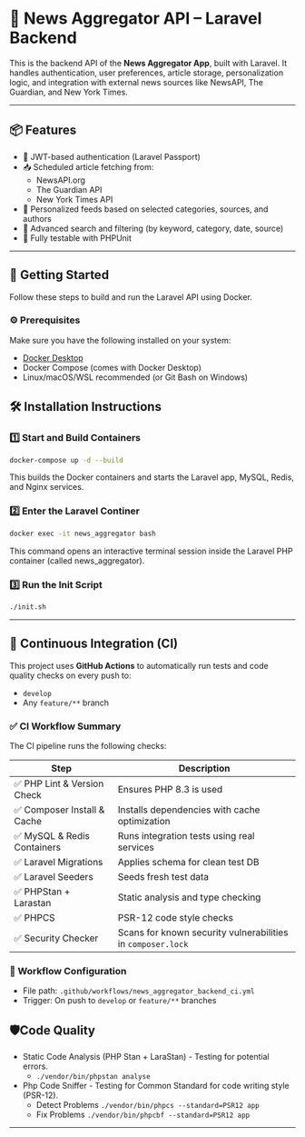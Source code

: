# 🧠 News Aggregator API – Laravel Backend

This is the backend API of the **News Aggregator App**, built with Laravel. It handles authentication, user preferences, article storage, personalization logic, and integration with external news sources like NewsAPI, The Guardian, and New York Times.

---

## 📦 Features

- 🔐 JWT-based authentication (Laravel Passport)
- 📥 Scheduled article fetching from:
    - NewsAPI.org
    - The Guardian API
    - New York Times API
- 🧠 Personalized feeds based on selected categories, sources, and authors
- 🔎 Advanced search and filtering (by keyword, category, date, source)
- 🧪 Fully testable with PHPUnit

---

## 🚀 Getting Started

Follow these steps to build and run the Laravel API using Docker.

### ⚙️ Prerequisites

Make sure you have the following installed on your system:

- [Docker Desktop](https://www.docker.com/products/docker-desktop/)
- Docker Compose (comes with Docker Desktop)
- Linux/macOS/WSL recommended (or Git Bash on Windows)

## 🛠️ Installation Instructions

### 1️⃣ Start and Build Containers

```bash
docker-compose up -d --build
```
This builds the Docker containers and starts the Laravel app, MySQL, Redis, and Nginx services.

### 2️⃣ Enter the Laravel Continer
```bash
docker exec -it news_aggregator bash
```
This command opens an interactive terminal session inside the Laravel PHP container (called news_aggregator).

### 3️⃣ Run the Init Script
```bash
./init.sh
```

---

## 🧪 Continuous Integration (CI)

This project uses **GitHub Actions** to automatically run tests and code quality checks on every push to:

- `develop`
- Any `feature/**` branch

### ✅ CI Workflow Summary

The CI pipeline runs the following checks:

| Step                       | Description                                                 |
|----------------------------|-------------------------------------------------------------|
| ✅ PHP Lint & Version Check | Ensures PHP 8.3 is used                                     |
| ✅ Composer Install & Cache | Installs dependencies with cache optimization               |
| ✅ MySQL & Redis Containers | Runs integration tests using real services                  |
| ✅ Laravel Migrations       | Applies schema for clean test DB                            |
| ✅ Laravel Seeders          | Seeds fresh test data                                       |
| ✅ PHPStan + Larastan       | Static analysis and type checking                           |
| ✅ PHPCS                    | PSR-12 code style checks                                    |
| ✅ Security Checker         | Scans for known security vulnerabilities in `composer.lock` |

### 🧩 Workflow Configuration

- File path: `.github/workflows/news_aggregator_backend_ci.yml`
- Trigger: On push to `develop` or `feature/**` branches


## 🛡️Code Quality
- Static Code Analysis (PHP Stan + LaraStan) - Testing for potential errors.
    - `./vendor/bin/phpstan analyse`
- Php Code Sniffer - Testing for Common Standard for code writing style (PSR-12).
    - Detect Problems `./vendor/bin/phpcs --standard=PSR12 app`
    - Fix Problems `./vendor/bin/phpcbf --standard=PSR12 app`

---
